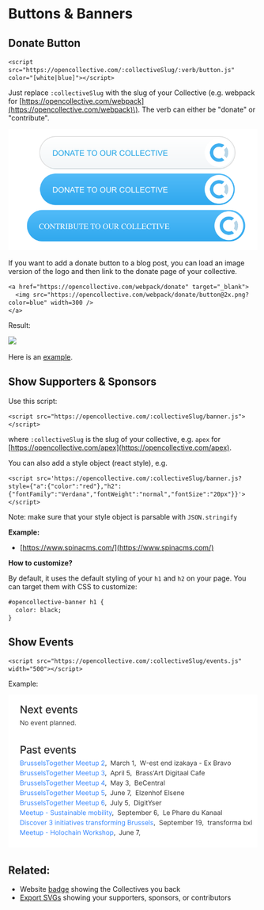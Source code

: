# Buttons & Banners

## Donate Button

```text
<script src="https://opencollective.com/:collectiveSlug/:verb/button.js" color="[white|blue]"></script>
```

Just replace `:collectiveSlug` with the slug of your Collective \(e.g. webpack for [https://opencollective.com/webpack](https://opencollective.com/webpack)\). The verb can either be "donate" or "contribute".

![](../.gitbook/assets/screen-shot-2019-01-24-at-2.48.23-pm.png)

If you want to add a donate button to a blog post, you can load an image version of the logo and then link to the donate page of your collective.

```text
<a href="https://opencollective.com/webpack/donate" target="_blank">
  <img src="https://opencollective.com/webpack/donate/button@2x.png?color=blue" width=300 />
</a>
```

Result:

[![](https://opencollective.com/webpack/donate/button@2x.png?color=blue)](https://opencollective.com/webpack/donate)

Here is an [example](https://medium.com/open-collective/open-collective-donate-button-e7e6d5965b2c).

## Show Supporters & Sponsors

Use this script:

```text
<script src="https://opencollective.com/:collectiveSlug/banner.js"></script>
```

where `:collectiveSlug` is the slug of your collective, e.g. `apex` for [https://opencollective.com/apex](https://opencollective.com/apex).

You can also add a style object \(react style\), e.g.

```text
<script src='https://opencollective.com/:collectiveSlug/banner.js?style={"a":{"color":"red"},"h2":{"fontFamily":"Verdana","fontWeight":"normal","fontSize":"20px"}}'></script>
```

Note: make sure that your style object is parsable with `JSON.stringify`

**Example:**

* [https://www.spinacms.com/](https://www.spinacms.com/)

**How to customize?**

By default, it uses the default styling of your `h1` and `h2` on your page. You can target them with CSS to customize:

```text
#opencollective-banner h1 {
  color: black;
}
```

## Show Events

```text
<script src="https://opencollective.com/:collectiveSlug/events.js" width="500"></script>
```

Example:

![](../.gitbook/assets/screen-shot-2019-01-24-at-2.50.59-pm.png)

## Related:

* Website [badge](../financial-contributors/website-badge.md) showing the Collectives you back
* [Export SVGs](data-export.md) showing your supporters, sponsors, or contributors

